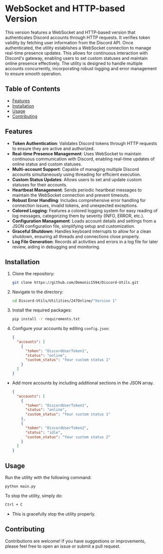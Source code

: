 # WebSocket and HTTP-based Version
This version features a WebSocket and HTTP-based version that authenticates Discord accounts through HTTP requests. It verifies token validity by fetching user information from the Discord API. Once authenticated, the utility establishes a WebSocket connection to manage real-time presence updates. This allows for continuous interaction with Discord's gateway, enabling users to set custom statuses and maintain online presence effectively. The utility is designed to handle multiple accounts concurrently, incorporating robust logging and error management to ensure smooth operation.

## Table of Contents
- [Features](#features)
- [Installation](#installation)
- [Usage](#usage)
- [Contributing](#contributing)

## Features
- **Token Authentication**: Validates Discord tokens through HTTP requests to ensure they are active and authorized.
- **Real-time Presence Management**: Uses WebSocket to maintain continuous communication with Discord, enabling real-time updates of online status and custom statuses.
- **Multi-account Support**: Capable of managing multiple Discord accounts simultaneously using threading for efficient execution.
- **Custom Status Updates**: Allows users to set and update custom statuses for their accounts.
- **Heartbeat Management**: Sends periodic heartbeat messages to maintain the WebSocket connection and prevent timeouts.
- **Robust Error Handling**: Includes comprehensive error handling for connection issues, invalid tokens, and unexpected exceptions.
- **Colored Logging**: Features a colored logging system for easy reading of log messages, categorizing them by severity (INFO, ERROR, etc.).
- **Configuration Management**: Loads account details and settings from a JSON configuration file, simplifying setup and customization.
- **Graceful Shutdown**: Handles keyboard interrupts to allow for a clean shutdown, ensuring all threads and connections close properly.
- **Log File Generation**: Records all activities and errors in a log file for later review, aiding in debugging and monitoring.

## Installation
1. Clone the repository:
   ```bash
   git clone https://github.com/Demonic1594/Discord-Utils.git
   ```
2. Navigate to the directory:
   ```bash
   cd Discord-Utils/Utilities/247Online/"Version 1"
   ```
3. Install the required packages:
   ```bash
   pip install -r requirements.txt
   ```
4. Configure your accounts by editing `config.json`:
   ```json
   {
     "accounts": [
       {
         "token": "DiscordUserToken1",
         "status": "online",
         "custom_status": "Your custom status 1"
       }
     ]
   }
   ```
 + Add more accounts by including additional sections in the JSON array.
   ```json
   {
     "accounts": [
       {
         "token": "DiscordUserToken1",
         "status": "online",
         "custom_status": "Your custom status 1"
       },
       {
         "token": "DiscordUserToken2",
         "status": "idle",
         "custom_status": "Your custom status 2"
       }
     ]
   }
   ```

## Usage
Run the utility with the following command:
```bash
python main.py
```
To stop the utility, simply do:
```bash
Ctrl + C
```
 - This is gracefully stop the utility properly.

## Contributing
Contributions are welcome! If you have suggestions or improvements, please feel free to open an issue or submit a pull request.
